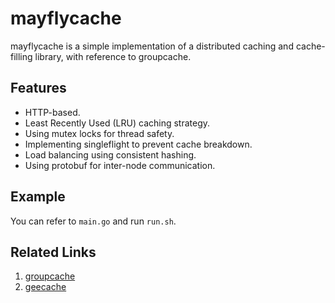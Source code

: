 # mayflycache

mayflycache is a simple implementation of a distributed caching and cache-filling library, with reference to groupcache.

## Features

  * HTTP-based.
  * Least Recently Used (LRU) caching strategy.
  * Using mutex locks for thread safety.
  * Implementing singleflight to prevent cache breakdown.
  * Load balancing using consistent hashing.
  * Using protobuf for inter-node communication.

## Example

You can refer to `main.go` and run `run.sh`.

## Related Links

1. [groupcache](https://github.com/golang/groupcache)
2. [geecache](https://github.com/geektutu/7days-golang/tree/master/gee-cache)
